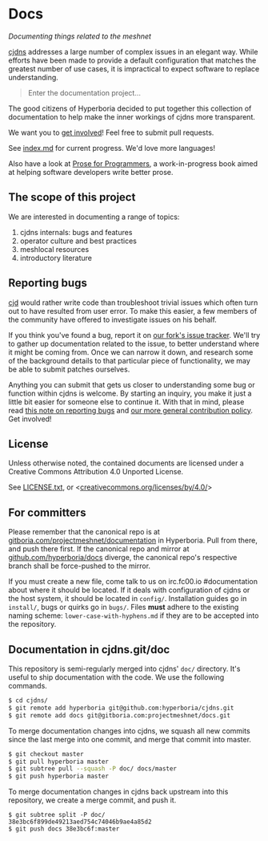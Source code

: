 # Docs

*Documenting things related to the meshnet*

[cjdns](https://github.com/hyperboria/cjdns) addresses a large number of complex issues in an elegant way. While efforts have been made to provide a default configuration that matches the greatest number of use cases, it is impractical to expect software to replace understanding.

> Enter the documentation project...

The good citizens of Hyperboria decided to put together this collection of documentation to help make the inner workings of cjdns more transparent.

We want you to [get involved](http://www.roaming-initiative.com/blog/posts/wtfm)! Feel free to submit pull requests.

See [index.md](index.md) for current progress. We'd love more languages!

Also have a look at [Prose for Programmers](https://github.com/joshuacc/prose-for-programmers), a work-in-progress book aimed at helping software developers write better prose.


## The scope of this project

We are interested in documenting a range of topics:

1. cjdns internals: bugs and features
2. operator culture and best practices
3. meshlocal resources
4. introductory literature


## Reporting bugs

[cjd](https://github.com/cjdelisle) would rather write code than troubleshoot trivial issues which often turn out to have resulted from user error. To make this easier, a few members of the community have offered to investigate issues on his behalf.

If you think you've found a bug, report it on [our fork's issue tracker](https://github.com/hyperboria/cjdns/issues). We'll try to gather up documentation related to the issue, to better understand where it might be coming from. Once we can narrow it down, and research some of the background details to that particular piece of functionality, we may be able to submit patches ourselves.

Anything you can submit that gets us closer to understanding some bug or function within cjdns is welcome. By starting an inquiry, you make it just a little bit easier for someone else to continue it. With that in mind, please read [this note on reporting bugs](bugs/reporting.md) and [our more general contribution policy](bugs/policy.md). Get involved!

## License

Unless otherwise noted, the contained documents are licensed under a
Creative Commons Attribution 4.0 Unported License.

See [LICENSE.txt](LICENSE.txt), or <[creativecommons.org/licenses/by/4.0/](https://creativecommons.org/licenses/by/4.0/)>


## For committers

Please remember that the canonical repo is at [gitboria.com/projectmeshnet/documentation](http://gitboria.com/projectmeshnet/documentation) in Hyperboria.
Pull from there, and push there first.
If the canonical repo and mirror at [github.com/hyperboria/docs](https://github.com/hyperboria/docs) diverge,
the canonical repo's respective branch shall be force-pushed to the mirror.

If you must create a new file, come talk to us on irc.fc00.io #documentation about where it should be located. If it deals with configuration of cjdns or the host system, it should be located in `config/`. Installation guides go in `install/`, bugs or quirks go in `bugs/`. Files **must** adhere to the existing naming scheme: `lower-case-with-hyphens.md` if they are to be accepted into the repository.


## Documentation in cjdns.git/doc

This repository is semi-regularly merged into cjdns' `doc/` directory.
It's useful to ship documentation with the code.
We use the following commands.

```sh
$ cd cjdns/
$ git remote add hyperboria git@github.com:hyperboria/cjdns.git
$ git remote add docs git@gitboria.com:projectmeshnet/docs.git
```

To merge documentation changes into cjdns,
we squash all new commits since the last merge into one commit,
and merge that commit into master.

```sh
$ git checkout master
$ git pull hyperboria master
$ git subtree pull --squash -P doc/ docs/master
$ git push hyperboria master
```

To merge documentation changes in cjdns back upstream into this repository,
we create a merge commit, and push it.

```
$ git subtree split -P doc/
38e3bc6f899de49213aed754c74046b9ae4a85d2
$ git push docs 38e3bc6f:master
```
